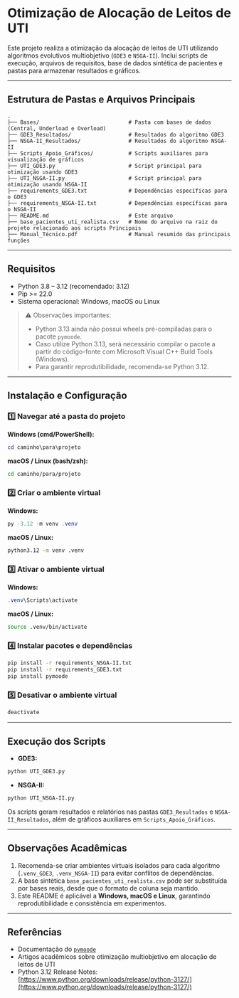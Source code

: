 # Otimização de Alocação de Leitos de UTI

Este projeto realiza a otimização da alocação de leitos de UTI utilizando algoritmos evolutivos multiobjetivo (`GDE3` e `NSGA-II`). Inclui scripts de execução, arquivos de requisitos, base de dados sintética de pacientes e pastas para armazenar resultados e gráficos.

---

## Estrutura de Pastas e Arquivos Principais

```
.
├── Bases/                            # Pasta com bases de dados (Central, Underload e Overload)
├── GDE3_Resultados/                  # Resultados do algoritmo GDE3
├── NSGA-II_Resultados/               # Resultados do algoritmo NSGA-II
├── Scripts_Apoio_Gráficos/           # Scripts auxiliares para visualização de gráficos
├── UTI_GDE3.py                       # Script principal para otimização usando GDE3
├── UTI_NSGA-II.py                    # Script principal para otimização usando NSGA-II
├── requirements_GDE3.txt             # Dependências específicas para o GDE3
├── requirements_NSGA-II.txt          # Dependências específicas para o NSGA-II
├── README.md                         # Este arquivo
├── base_pacientes_uti_realista.csv	  # Nome do arquivo na raiz do projeto relacionado aos scripts Principais
├── Manual_Técnico.pdf				  # Manual resumido das principais funções
```

---

## Requisitos

- Python 3.8 – 3.12 (recomendado: 3.12)
- Pip >= 22.0
- Sistema operacional: Windows, macOS ou Linux

> ⚠️ Observações importantes:
> - Python 3.13 ainda não possui wheels pré-compiladas para o pacote `pymoode`.
> - Caso utilize Python 3.13, será necessário compilar o pacote a partir do código-fonte com Microsoft Visual C++ Build Tools (Windows).
> - Para garantir reprodutibilidade, recomenda-se Python 3.12.

---

## Instalação e Configuração

### 1️⃣ Navegar até a pasta do projeto

**Windows (cmd/PowerShell):**
```powershell
cd caminho\para\projeto
```

**macOS / Linux (bash/zsh):**
```bash
cd caminho/para/projeto
```

### 2️⃣ Criar o ambiente virtual

**Windows:**
```powershell
py -3.12 -m venv .venv
```

**macOS / Linux:**
```bash
python3.12 -m venv .venv
```

### 3️⃣ Ativar o ambiente virtual

**Windows:**
```powershell
.venv\Scripts\activate
```

**macOS / Linux:**
```bash
source .venv/bin/activate
```

### 4️⃣ Instalar pacotes e dependências

```bash
pip install -r requirements_NSGA-II.txt
pip install -r requirements_GDE3.txt
pip install pymoode
```

### 5️⃣ Desativar o ambiente virtual

```bash
deactivate
```

---

## Execução dos Scripts

- **GDE3:**
```bash
python UTI_GDE3.py
```

- **NSGA-II:**
```bash
python UTI_NSGA-II.py
```

Os scripts geram resultados e relatórios nas pastas `GDE3_Resultados` e `NSGA-II_Resultados`, além de gráficos auxiliares em `Scripts_Apoio_Gráficos`.

---

## Observações Acadêmicas

1. Recomenda-se criar ambientes virtuais isolados para cada algoritmo (`.venv_GDE3`, `.venv_NSGA-II`) para evitar conflitos de dependências.
2. A base sintética `base_pacientes_uti_realista.csv` pode ser substituída por bases reais, desde que o formato de coluna seja mantido.
3. Este README é aplicável a **Windows, macOS e Linux**, garantindo reprodutibilidade e consistência em experimentos.

---

## Referências

- Documentação do [`pymoode`](https://pypi.org/project/pymoode/)
- Artigos acadêmicos sobre otimização multiobjetivo em alocação de leitos de UTI
- Python 3.12 Release Notes: [https://www.python.org/downloads/release/python-3127/](https://www.python.org/downloads/release/python-3127/)
